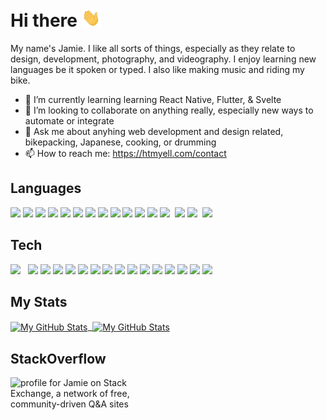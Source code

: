 # Hi there <img src="https://raw.githubusercontent.com/ABSphreak/ABSphreak/master/gifs/Hi.gif" width="30px">
My name's Jamie. I like all sorts of things, especially as they relate to design, development, photography, and videography. I enjoy learning new languages be it spoken or typed. I also like making music and riding my bike. 
<!--
**jamielife/jamielife** is a ✨ _special_ ✨ repository because its `README.md` (this file) appears on your GitHub profile.

Here are some ideas to get you started:

- 🔭 I’m currently working on -->
- 🌱 I’m currently learning learning React Native, Flutter, & Svelte
- 👯 I’m looking to collaborate on anything really, especially new ways to automate or integrate
- 💬 Ask me about anyhing web development and design related, bikepacking, Japanese, cooking, or drumming
- 📫 How to reach me: https://htmyell.com/contact

## Languages

<img height="40px" src="https://cdn.jsdelivr.net/gh/devicons/devicon/icons/csharp/csharp-original.svg" /> <img height="40px" src="https://cdn.jsdelivr.net/gh/devicons/devicon/icons/css3/css3-original.svg" /> <img height="40px" src="https://cdn.jsdelivr.net/gh/devicons/devicon/icons/dart/dart-original.svg" /> <img height="40px" src="https://cdn.jsdelivr.net/gh/devicons/devicon/icons/html5/html5-original.svg" /> <img height="40px" src="https://cdn.jsdelivr.net/gh/devicons/devicon/icons/javascript/javascript-plain.svg" /> <img height="40px" src="https://cdn.jsdelivr.net/gh/devicons/devicon/icons/jquery/jquery-original.svg" /> <img height="40px" src="https://cdn.jsdelivr.net/gh/devicons/devicon/icons/less/less-plain-wordmark.svg" /> <img height="40px" src="https://cdn.jsdelivr.net/gh/devicons/devicon/icons/nextjs/nextjs-original.svg" /> <img height="40px" src="https://cdn.jsdelivr.net/gh/devicons/devicon/icons/nodejs/nodejs-original.svg" /> <img height="40px" src="https://cdn.jsdelivr.net/gh/devicons/devicon/icons/perl/perl-original.svg" /> <img height="40px" src="https://cdn.jsdelivr.net/gh/devicons/devicon/icons/php/php-plain.svg" /> <img height="40px" src="https://cdn.jsdelivr.net/gh/devicons/devicon/icons/python/python-original.svg" /> <img height="40px" src="https://cdn.jsdelivr.net/gh/devicons/devicon/icons/r/r-original.svg" />&nbsp; <img height="40px" src="https://cdn.jsdelivr.net/gh/devicons/devicon/icons/react/react-original.svg" /> <img height="40px" src="https://cdn.jsdelivr.net/gh/devicons/devicon/icons/sass/sass-original.svg" /> &nbsp;<img height="40px" src="https://cdn.jsdelivr.net/gh/devicons/devicon/icons/typescript/typescript-original.svg" />

## Tech 
<img height="40px" src="https://cdn.jsdelivr.net/gh/devicons/devicon/icons/apache/apache-original-wordmark.svg" /> &nbsp; <img height="40px" src="https://cdn.jsdelivr.net/gh/devicons/devicon/icons/amazonwebservices/amazonwebservices-original-wordmark.svg" /> <img  height="40px" src="https://cdn.jsdelivr.net/gh/devicons/devicon/icons/android/android-original.svg" />
 <img height="40px"  src="https://cdn.jsdelivr.net/gh/devicons/devicon/icons/apple/apple-original.svg" /> <img height="40px" src="https://cdn.jsdelivr.net/gh/devicons/devicon/icons/azure/azure-original.svg" /> <img height="40px"  src="https://cdn.jsdelivr.net/gh/devicons/devicon/icons/bash/bash-original.svg" /> <img height="40px"  src="https://cdn.jsdelivr.net/gh/devicons/devicon/icons/docker/docker-original.svg" /> <img height="40px"  src="https://cdn.jsdelivr.net/gh/devicons/devicon/icons/digitalocean/digitalocean-original.svg" /> <img height="40px" src="https://cdn.jsdelivr.net/gh/devicons/devicon/icons/git/git-original.svg" /> <img height="40px"  src="https://cdn.jsdelivr.net/gh/devicons/devicon/icons/google/google-original.svg" /> <img height="40px" src="https://cdn.jsdelivr.net/gh/devicons/devicon/icons/linux/linux-original.svg" /> <img height="40px" src="https://cdn.jsdelivr.net/gh/devicons/devicon/icons/mysql/mysql-original.svg" /> <img height="40px" src="https://cdn.jsdelivr.net/gh/devicons/devicon/icons/nginx/nginx-original.svg" /> <img height="40px" src="https://cdn.jsdelivr.net/gh/devicons/devicon/icons/ubuntu/ubuntu-plain.svg" /> <img height="40px" src="https://cdn.jsdelivr.net/gh/devicons/devicon/icons/unix/unix-original.svg" /> <img height="40px" src="https://cdn.jsdelivr.net/gh/devicons/devicon/icons/windows8/windows8-original.svg" />                  

## My Stats
<a href="#my-stats"><img height=180px align="center" src="https://github-readme-stats-gray-iota-81.vercel.app/api?username=jamielife&count_private=true&show_icons=true&theme=tokyonight&bg_color=00000000" alt="My GitHub Stats" />&nbsp;
<img height=180px align="center" src="https://github-readme-stats.vercel.app/api/top-langs/?username=anuraghazra&bg_color=00000000&layout=compact&theme=tokyonight&count_private=true&show_icons=true" alt="My GitHub Stats" /></a>

## StackOverflow
<a style="padding: 1rem"  style="padding-top: 20px" target="_blank" href="https://stackoverflow.com/users/318145/jamie"><img align="left" src="https://stackexchange.com/users/flair/123593.png?theme=dark" width="208" height="58" alt="profile for Jamie on Stack Exchange, a network of free, community-driven Q&amp;A sites" title="profile for Jamie on Stack Exchange, a network of free, community-driven Q&amp;A sites"></a>

